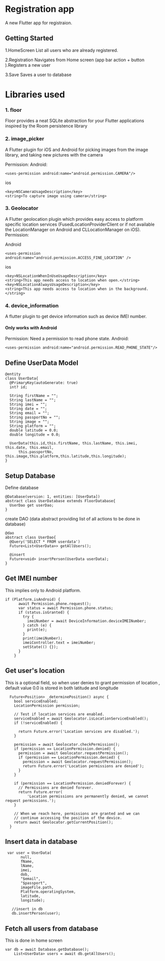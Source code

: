 # Registration app

A new Flutter app for registraion.

## Getting Started

1.HomeScreen
  List all users who are already registered.
 
2.Registration
 Navigates from Home screen (app bar action + button ).Registers a new user

3.Save
Saves a user to database

# Libraries used

### 1. floor 
Floor provides a neat SQLite abstraction for your Flutter applications inspired by the Room persistence library

### 2. image_picker
A Flutter plugin for iOS and Android for picking images from the image library, and taking new pictures with the camera

Permission:
Android:
```
<uses-permission android:name="android.permission.CAMERA"/>
```

ios
```
<key>NSCameraUsageDescription</key>
<string>To capture image using camera</string>
```

### 3. Geolocator
A Flutter geolocation plugin which provides easy access to platform specific location services (FusedLocationProviderClient or if not available the LocationManager on Android and CLLocationManager on iOS).
 Permission:
 
 Android
```
<uses-permission android:name="android.permission.ACCESS_FINE_LOCATION" />
```
ios
```
<key>NSLocationWhenInUseUsageDescription</key>
<string>This app needs access to location when open.</string>
<key>NSLocationAlwaysUsageDescription</key>
<string>This app needs access to location when in the background.</string>
```


### 4. device_information
A flutter plugin to get device information such as device IMEI number.
#### Only works with Android
Permission:
Need a permission to read phone state.
Android:
```
<uses-permission android:name="android.permission.READ_PHONE_STATE"/>
```


## Define UserData Model
```
@entity
class UserData{
  @PrimaryKey(autoGenerate: true)
  int? id;

  String firstName = "";
  String lastName = "";
  String imei = "";
  String date = "";
  String email = "";
  String passportNo = "";
  String image = "";
  String platform = "";
  double latitude = 0.0;
  double longitude = 0.0;

  UserData(this.id,this.firstName, this.lastName, this.imei, this.date, this.email,
      this.passportNo, this.image,this.platform,this.latitude,this.longitude);
}
```

## Setup Database
Define database
```
@Database(version: 1, entities: [UserData])
abstract class UserDatabase extends FloorDatabase{
  UserDao get userDao;
}
```
create DAO (data abstract providing list of all actions to be done in database)
```
@dao
abstract class UserDao{
  @Query('SELECT * FROM userdata')
  Future<List<UserData>> getAllUsers();

  @insert
  Future<void> insertPerson(UserData userData);
}
```

## Get IMEI number
This implies only to Android platform.

```
if (Platform.isAndroid) {
      await Permission.phone.request();
      var status = await Permission.phone.status;
      if (status.isGranted) {
        try {
          imeiNumber = await DeviceInformation.deviceIMEINumber;
        } catch (e) {
          print(e);
        }
        print(imeiNumber);
        imeiController.text = imeiNumber;
        setState(() {});
      }
    }
```

## Get user's location
This is a optional field, so when user denies to grant permission of location , default value 0.0 is stored in both latitude and longitude

```
  Future<Position> _determinePosition() async {
    bool serviceEnabled;
    LocationPermission permission;

    // Test if location services are enabled.
    serviceEnabled = await Geolocator.isLocationServiceEnabled();
    if (!serviceEnabled) {

      return Future.error('Location services are disabled.');
    }

    permission = await Geolocator.checkPermission();
    if (permission == LocationPermission.denied) {
      permission = await Geolocator.requestPermission();
      if (permission == LocationPermission.denied) {
        permission = await Geolocator.requestPermission();
        return Future.error('Location permissions are denied');
      }
    }

    if (permission == LocationPermission.deniedForever) {
      // Permissions are denied forever.
      return Future.error(
          'Location permissions are permanently denied, we cannot request permissions.');
    }

    // When we reach here, permissions are granted and we can
    // continue accessing the position of the device.
    return await Geolocator.getCurrentPosition();
  }
 ```
 
 ## Insert data in database
 
 ```
  var user = UserData(
        null,
        fName,
        lName,
        imei,
        dob,
        "$email",
        "$passport",
        imageFile.path,
        Platform.operatingSystem,
        latitude,
        longitude);

    //insert in db
    db.insertPerson(user);
 ```

## Fetch all users from database
This is done in home screen

```
var db = await Database.getDatabase();
    List<UserData> users = await db.getAllUsers();
```


